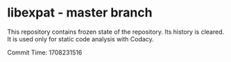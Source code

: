 # libexpat - master branch

This repository contains frozen state of the repository.
Its history is cleared. It is used only for static code
analysis with Codacy.

Commit Time: 1708231516